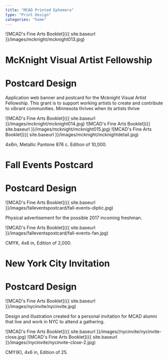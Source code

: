 ```yaml
---
title: "MCAD Printed Ephemera"
type: "Print Design"
categories: "home"
---
```


![MCAD's Fine Arts Booklet]({{ site.baseurl }}/images/mcknight/mcknight013.jpg)

# McKnight Visual Artist Fellowship

# Postcard Design

Application web banner and postcard for the Mcknight Visual Artist Fellowship. This grant is to support working artists to create and contribute to vibrant communities. Minnesota thrives when its artists thrive

![MCAD's Fine Arts Booklet]({{ site.baseurl }}/images/mcknight/mcknight014.jpg)
![MCAD's Fine Arts Booklet]({{ site.baseurl }}/images/mcknight/mcknight015.jpg)
![MCAD's Fine Arts Booklet]({{ site.baseurl }}/images/mcknight/mcknightdetail.jpg)

4x6in, Metallic Pantone 876 c. Edition of 10,000.

<!-- remember to chang the .content #fall-events-postcard in _home.scss in orcer for the style to work ya dingus -->

# Fall Events Postcard

# Postcard Design

![MCAD's Fine Arts Booklet]({{ site.baseurl }}/images/falleventspostcard/fall-events-diptic.jpg)

Physical advertisement for the possible 2017 incoming freshman.

![MCAD's Fine Arts Booklet]({{ site.baseurl }}/images/falleventspostcard/fall-events-fan.jpg)

CMYK, 4x6 in, Edition of 2,000.

# New York City Invitation

# Postcard Design

![MCAD's Fine Arts Booklet]({{ site.baseurl }}/images/nycinvite/nycinvite.jpg)

Design and illustration created for a personal invitation for MCAD alumni that live and work in NYC to attend a gathering.

![MCAD's Fine Arts Booklet]({{ site.baseurl }}/images//nycinvite/nycinvite-close.jpg)
![MCAD's Fine Arts Booklet]({{ site.baseurl }}/images//nycinvite/nycinvite-close-2.jpg)

CMY(K), 4x6 in, Edition of 25.
